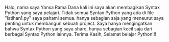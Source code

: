 Halo, nama saya Yansa Rama Dana kali ini saya akan membagikan Syntax Python yang saya pelajari.
Tidak semua Syntax Python yang ada di file "latihan1.py" saya pahami semua. hanya sebagian saja yang meneurut saya penting untuk membangun sebuah project.
Saya hanya mengingatkan bahwa Syntax Python yang saya share, hanya sebagian kecil saja dari berbagai Syntax Python lainnya.
Terima Kasih, Selamat belajar Python!!!
